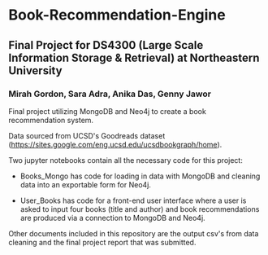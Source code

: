 # Book-Recommendation-Engine
## Final Project for DS4300 (Large Scale Information Storage & Retrieval) at Northeastern University

### Mirah Gordon, Sara Adra, Anika Das, Genny Jawor

Final project utilizing MongoDB and Neo4j to create a book recommendation system.

Data sourced from UCSD's Goodreads dataset (https://sites.google.com/eng.ucsd.edu/ucsdbookgraph/home).

Two jupyter notebooks contain all the necessary code for this project:

* Books_Mongo has code for loading in data with MongoDB and cleaning data into an exportable form for Neo4j.

* User_Books has code for a front-end user interface where a user is asked to input four books (title and author) and book recommendations are produced via a connection to MongoDB and Neo4j.

Other documents included in this repository are the output csv's from data cleaning and the final project report that was submitted.
